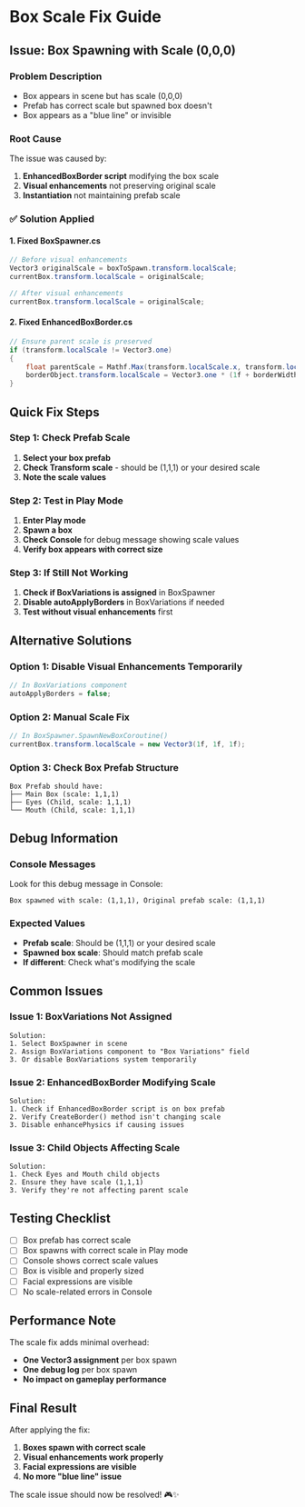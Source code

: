 # Box Scale Fix Guide

## Issue: Box Spawning with Scale (0,0,0)

### Problem Description
- Box appears in scene but has scale (0,0,0)
- Prefab has correct scale but spawned box doesn't
- Box appears as a "blue line" or invisible

### Root Cause
The issue was caused by:
1. **EnhancedBoxBorder script** modifying the box scale
2. **Visual enhancements** not preserving original scale
3. **Instantiation** not maintaining prefab scale

### ✅ Solution Applied

#### 1. Fixed BoxSpawner.cs
```csharp
// Before visual enhancements
Vector3 originalScale = boxToSpawn.transform.localScale;
currentBox.transform.localScale = originalScale;

// After visual enhancements
currentBox.transform.localScale = originalScale;
```

#### 2. Fixed EnhancedBoxBorder.cs
```csharp
// Ensure parent scale is preserved
if (transform.localScale != Vector3.one)
{
    float parentScale = Mathf.Max(transform.localScale.x, transform.localScale.y, transform.localScale.z);
    borderObject.transform.localScale = Vector3.one * (1f + borderWidth * 2 / parentScale);
}
```

## Quick Fix Steps

### Step 1: Check Prefab Scale
1. **Select your box prefab**
2. **Check Transform scale** - should be (1,1,1) or your desired scale
3. **Note the scale values**

### Step 2: Test in Play Mode
1. **Enter Play mode**
2. **Spawn a box**
3. **Check Console** for debug message showing scale values
4. **Verify box appears with correct size**

### Step 3: If Still Not Working
1. **Check if BoxVariations is assigned** in BoxSpawner
2. **Disable autoApplyBorders** in BoxVariations if needed
3. **Test without visual enhancements** first

## Alternative Solutions

### Option 1: Disable Visual Enhancements Temporarily
```csharp
// In BoxVariations component
autoApplyBorders = false;
```

### Option 2: Manual Scale Fix
```csharp
// In BoxSpawner.SpawnNewBoxCoroutine()
currentBox.transform.localScale = new Vector3(1f, 1f, 1f);
```

### Option 3: Check Box Prefab Structure
```
Box Prefab should have:
├── Main Box (scale: 1,1,1)
├── Eyes (Child, scale: 1,1,1)
└── Mouth (Child, scale: 1,1,1)
```

## Debug Information

### Console Messages
Look for this debug message in Console:
```
Box spawned with scale: (1,1,1), Original prefab scale: (1,1,1)
```

### Expected Values
- **Prefab scale**: Should be (1,1,1) or your desired scale
- **Spawned box scale**: Should match prefab scale
- **If different**: Check what's modifying the scale

## Common Issues

### Issue 1: BoxVariations Not Assigned
```
Solution:
1. Select BoxSpawner in scene
2. Assign BoxVariations component to "Box Variations" field
3. Or disable BoxVariations system temporarily
```

### Issue 2: EnhancedBoxBorder Modifying Scale
```
Solution:
1. Check if EnhancedBoxBorder script is on box prefab
2. Verify CreateBorder() method isn't changing scale
3. Disable enhancePhysics if causing issues
```

### Issue 3: Child Objects Affecting Scale
```
Solution:
1. Check Eyes and Mouth child objects
2. Ensure they have scale (1,1,1)
3. Verify they're not affecting parent scale
```

## Testing Checklist

- [ ] Box prefab has correct scale
- [ ] Box spawns with correct scale in Play mode
- [ ] Console shows correct scale values
- [ ] Box is visible and properly sized
- [ ] Facial expressions are visible
- [ ] No scale-related errors in Console

## Performance Note

The scale fix adds minimal overhead:
- **One Vector3 assignment** per box spawn
- **One debug log** per box spawn
- **No impact on gameplay performance**

## Final Result

After applying the fix:
1. **Boxes spawn with correct scale**
2. **Visual enhancements work properly**
3. **Facial expressions are visible**
4. **No more "blue line" issue**

The scale issue should now be resolved! 🎮✨ 